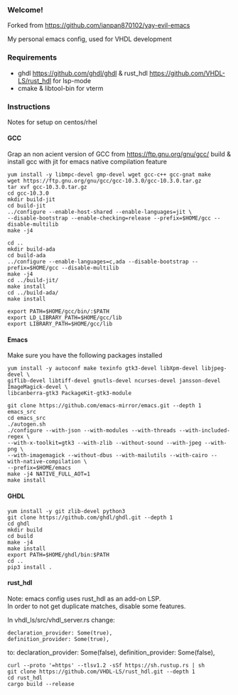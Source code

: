 ### Welcome!
Forked from https://github.com/ianpan870102/yay-evil-emacs

My personal emacs config, used for VHDL development


### Requirements

 * ghdl https://github.com/ghdl/ghdl & rust_hdl https://github.com/VHDL-LS/rust_hdl for lsp-mode
 * cmake & libtool-bin for vterm


### Instructions
Notes for setup on centos/rhel


#### GCC
Grap an non acient version of GCC from https://ftp.gnu.org/gnu/gcc/
build & install gcc with jit for emacs native compilation feature


````
yum install -y libmpc-devel gmp-devel wget gcc-c++ gcc-gnat make
wget https://ftp.gnu.org/gnu/gcc/gcc-10.3.0/gcc-10.3.0.tar.gz
tar xvf gcc-10.3.0.tar.gz
cd gcc-10.3.0
mkdir build-jit
cd build-jit
../configure --enable-host-shared --enable-languages=jit \
--disable-bootstrap --enable-checking=release --prefix=$HOME/gcc --disable-multilib
make -j4

cd ..
mkdir build-ada
cd build-ada
../configure --enable-languages=c,ada --disable-bootstrap --prefix=$HOME/gcc --disable-multilib
make -j4
cd ../build-jit/
make install
cd ../build-ada/
make install

export PATH=$HOME/gcc/bin/:$PATH
export LD_LIBRARY_PATH=$HOME/gcc/lib
export LIBRARY_PATH=$HOME/gcc/lib

````

#### Emacs
Make sure you have the following packages installed
````
yum install -y autoconf make texinfo gtk3-devel libXpm-devel libjpeg-devel \
giflib-devel libtiff-devel gnutls-devel ncurses-devel jansson-devel ImageMagick-devel \
libcanberra-gtk3 PackageKit-gtk3-module

git clone https://github.com/emacs-mirror/emacs.git --depth 1 emacs_src
cd emacs_src
./autogen.sh
./configure --with-json --with-modules --with-threads --with-included-regex \
--with-x-toolkit=gtk3 --with-zlib --without-sound --with-jpeg --with-png \
--with-imagemagick --without-dbus --with-mailutils --with-cairo --with-native-compilation \
--prefix=$HOME/emacs
make -j4 NATIVE_FULL_AOT=1
make install
````

#### GHDL
````
yum install -y git zlib-devel python3
git clone https://github.com/ghdl/ghdl.git --depth 1
cd ghdl
mkdir build
cd build
make -j4
make install
export PATH=$HOME/ghdl/bin:$PATH
cd ..
pip3 install .
````

#### rust_hdl
Note: emacs config uses rust_hdl as an add-on LSP.\
In order to not get duplicate matches, disable some features.

In vhdl_ls/src/vhdl_server.rs change:
````
declaration_provider: Some(true),
definition_provider: Some(true),
````
to:
declaration_provider: Some(false),
definition_provider: Some(false),
````
curl --proto '=https' --tlsv1.2 -sSf https://sh.rustup.rs | sh
git clone https://github.com/VHDL-LS/rust_hdl.git --depth 1
cd rust_hdl
cargo build --release
````
